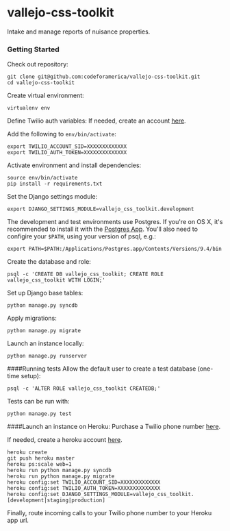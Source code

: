 # vallejo-css-toolkit
Intake and manage reports of nuisance properties.

### Getting Started

Check out repository:
```
git clone git@github.com:codeforamerica/vallejo-css-toolkit.git
cd vallejo-css-toolkit
```

Create virtual environment:
```
virtualenv env
```

Define Twilio auth variables:
If needed, create an account [here](https://www.twilio.com/try-twilio).

Add the following to `env/bin/activate`:
```
export TWILIO_ACCOUNT_SID=XXXXXXXXXXXXX
export TWILIO_AUTH_TOKEN=XXXXXXXXXXXXXX
```

Activate environment and install dependencies:
```
source env/bin/activate
pip install -r requirements.txt
```

Set the Django settings module:
```
export DJANGO_SETTINGS_MODULE=vallejo_css_toolkit.development
```

The development and test environments use Postgres. If you're on OS X, it's recommended to install it with the [Postgres App](http://postgresapp.com/). You'll also need to configire your `$PATH`, using your version of psql, e.g.:
```
export PATH=$PATH:/Applications/Postgres.app/Contents/Versions/9.4/bin
```

Create the database and role:
```
psql -c 'CREATE DB vallejo_css_toolkit; CREATE ROLE vallejo_css_toolkit WITH LOGIN;'

```

Set up Django base tables:
```
python manage.py syncdb
```

Apply migrations:
```
python manage.py migrate
```

Launch an instance locally:
```
python manage.py runserver
```

####Running tests
Allow the default user to create a test database (one-time setup):
```
psql -c 'ALTER ROLE vallejo_css_toolkit CREATEDB;'
```
Tests can be run with:
```
python manage.py test
```

####Launch an instance on Heroku:
Purchase a Twilio phone number [here](https://www.twilio.com/user/account/phone-numbers/search).

If needed, create a heroku account [here](https://signup.heroku.com/www-header).
```
heroku create
git push heroku master
heroku ps:scale web=1
heroku run python manage.py syncdb
heroku run python manage.py migrate
heroku config:set TWILIO_ACCOUNT_SID=XXXXXXXXXXXXX
heroku config:set TWILIO_AUTH_TOKEN=XXXXXXXXXXXXXX
heroku config:set DJANGO_SETTINGS_MODULE=vallejo_css_toolkit.[development|staging|production]
```

Finally, route incoming calls to your Twilio phone number to your Heroku app url.
